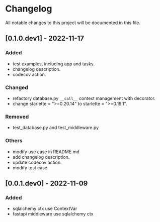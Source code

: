 # Changelog

All notable changes to this project will be documented in this file.

## [0.1.0.dev1] - 2022-11-17

### Added

- test examples, including app and tasks.
- changelog description.
- codecov action.

### Changed

- refactory database.py `__call__` context management with decorator.
- change starlette = ">=0.20.14" to starlette = ">=0.19.1".

### Removed

- test_database.py and test_middleware.py

### Others

- modify use case in README.md
- add changelog description.
- update codecov action.
- modify test case.

## [0.0.1.dev0] - 2022-11-09

### Added

- sqlalchemy ctx use ContextVar
- fastapi middleware use sqlalchemy ctx